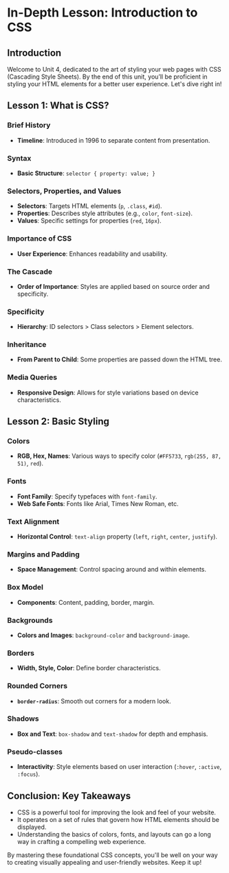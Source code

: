 # In-Depth Lesson: Introduction to CSS

## Introduction

Welcome to Unit 4, dedicated to the art of styling your web pages with CSS (Cascading Style Sheets). By the end of this unit, you’ll be proficient in styling your HTML elements for a better user experience. Let's dive right in!

## Lesson 1: What is CSS?

### Brief History

- **Timeline**: Introduced in 1996 to separate content from presentation.
  
### Syntax

- **Basic Structure**: `selector { property: value; }`

### Selectors, Properties, and Values

- **Selectors**: Targets HTML elements (`p`, `.class`, `#id`).
- **Properties**: Describes style attributes (e.g., `color`, `font-size`).
- **Values**: Specific settings for properties (`red`, `16px`).

### Importance of CSS

- **User Experience**: Enhances readability and usability.
  
### The Cascade

- **Order of Importance**: Styles are applied based on source order and specificity.

### Specificity

- **Hierarchy**: ID selectors > Class selectors > Element selectors.
  
### Inheritance

- **From Parent to Child**: Some properties are passed down the HTML tree.

### Media Queries

- **Responsive Design**: Allows for style variations based on device characteristics.

## Lesson 2: Basic Styling

### Colors

- **RGB, Hex, Names**: Various ways to specify color (`#FF5733`, `rgb(255, 87, 51)`, `red`).

### Fonts

- **Font Family**: Specify typefaces with `font-family`.
- **Web Safe Fonts**: Fonts like Arial, Times New Roman, etc.

### Text Alignment

- **Horizontal Control**: `text-align` property (`left`, `right`, `center`, `justify`).

### Margins and Padding

- **Space Management**: Control spacing around and within elements.

### Box Model

- **Components**: Content, padding, border, margin.
  
### Backgrounds

- **Colors and Images**: `background-color` and `background-image`.

### Borders

- **Width, Style, Color**: Define border characteristics.
  
### Rounded Corners

- **`border-radius`**: Smooth out corners for a modern look.

### Shadows

- **Box and Text**: `box-shadow` and `text-shadow` for depth and emphasis.

### Pseudo-classes

- **Interactivity**: Style elements based on user interaction (`:hover`, `:active`, `:focus`).

## Conclusion: Key Takeaways

- CSS is a powerful tool for improving the look and feel of your website.
- It operates on a set of rules that govern how HTML elements should be displayed.
- Understanding the basics of colors, fonts, and layouts can go a long way in crafting a compelling web experience.

By mastering these foundational CSS concepts, you'll be well on your way to creating visually appealing and user-friendly websites. Keep it up!